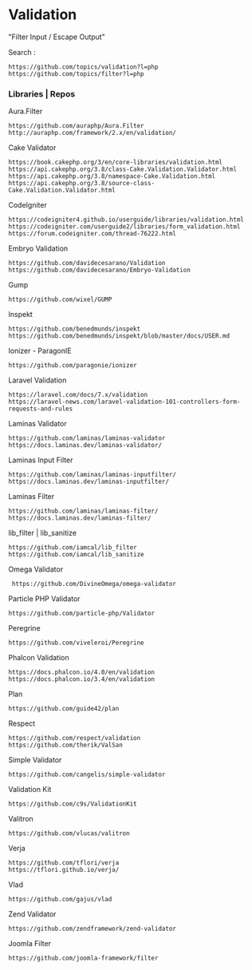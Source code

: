 # Validation

"Filter Input / Escape Output"    


Search :

    https://github.com/topics/validation?l=php
    https://github.com/topics/filter?l=php
  
### Libraries | Repos 
 

Aura.Filter  

    https://github.com/auraphp/Aura.Filter
    http://auraphp.com/framework/2.x/en/validation/

Cake Validator

    https://book.cakephp.org/3/en/core-libraries/validation.html
    https://api.cakephp.org/3.8/class-Cake.Validation.Validator.html
    https://api.cakephp.org/3.8/namespace-Cake.Validation.html
    https://api.cakephp.org/3.8/source-class-Cake.Validation.Validator.html

CodeIgniter 
    
    https://codeigniter4.github.io/userguide/libraries/validation.html
    https://codeigniter.com/userguide2/libraries/form_validation.html
    https://forum.codeigniter.com/thread-76222.html

Embryo Validation  

    https://github.com/davidecesarano/Validation
    https://github.com/davidecesarano/Embryo-Validation
    
Gump 

    https://github.com/wixel/GUMP

Inspekt

    https://github.com/benedmunds/inspekt
    https://github.com/benedmunds/inspekt/blob/master/docs/USER.md

Ionizer - ParagonIE      

    https://github.com/paragonie/ionizer

Laravel Validation 

    https://laravel.com/docs/7.x/validation
    https://laravel-news.com/laravel-validation-101-controllers-form-requests-and-rules

Laminas Validator

    https://github.com/laminas/laminas-validator
    https://docs.laminas.dev/laminas-validator/
    
Laminas Input Filter

    https://github.com/laminas/laminas-inputfilter/
    https://docs.laminas.dev/laminas-inputfilter/
    
Laminas Filter
    
    https://github.com/laminas/laminas-filter/
    https://docs.laminas.dev/laminas-filter/

lib_filter | lib_sanitize

    https://github.com/iamcal/lib_filter
    https://github.com/iamcal/lib_sanitize
    
Omega Validator

     https://github.com/DivineOmega/omega-validator
     
Particle PHP Validator
    
    https://github.com/particle-php/Validator

Peregrine  

    https://github.com/viveleroi/Peregrine

Phalcon Validation 

    https://docs.phalcon.io/4.0/en/validation
    https://docs.phalcon.io/3.4/en/validation

Plan 

    https://github.com/guide42/plan

Respect  

    https://github.com/respect/validation
    https://github.com/therik/ValSan

Simple Validator 

    https://github.com/cangelis/simple-validator

Validation Kit     

    https://github.com/c9s/ValidationKit

Valitron  

    https://github.com/vlucas/valitron

Verja    

    https://github.com/tflori/verja
    https://tflori.github.io/verja/

Vlad 

    https://github.com/gajus/vlad

Zend Validator  

    https://github.com/zendframework/zend-validator

Joomla Filter

    https://github.com/joomla-framework/filter